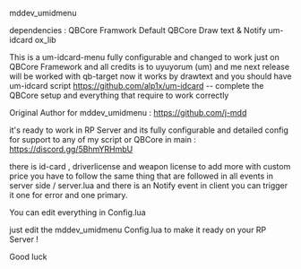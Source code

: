 mddev_umidmenu

dependencies :
QBCore Framwork
Default QBCore Draw text & Notify
um-idcard
ox_lib

This is a um-idcard-menu fully configurable and changed to work just on QBCore Framework 
and all credits is to uyuyorum (um) and me next release will be worked with qb-target now it works by drawtext
and you should have um-idcard script https://github.com/alp1x/um-idcard -- complete the QBCore setup and everything that require to work correctly


Original Author for mddev_umidmenu : https://github.com/j-mdd

it's ready to work in RP Server and its fully configurable and detailed config
for support to any of my script or QBCore in main : https://discord.gg/5BhmYRHmbU



there is id-card , driverlicense and weapon license to add more with custom price you have to follow the same thing that are followed in all events in server side / server.lua
and there is an Notify event in client you can trigger it one for error and one primary.

You can edit everything in Config.lua

just edit the mddev_umidmenu Config.lua to make it ready on your RP Server !

Good luck
